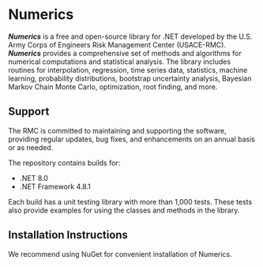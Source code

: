 # Numerics
***Numerics*** is a free and open-source library for .NET developed by the U.S. Army Corps of Engineers Risk Management Center (USACE-RMC). ***Numerics*** provides a comprehensive set of methods and algorithms for numerical computations and statistical analysis. The library includes routines for interpolation, regression, time series data, statistics, machine learning, probability distributions, bootstrap uncertainty analysis, Bayesian Markov Chain Monte Carlo, optimization, root finding, and more.

## Support
The RMC is committed to maintaining and supporting the software, providing regular updates, bug fixes, and enhancements on an annual basis or as needed.

The repository contains builds for:
* .NET 8.0
* .NET Framework 4.8.1

Each build has a unit testing library with more than 1,000 tests. These tests also provide examples for using the classes and methods in the library.

## Installation Instructions
We recommend using NuGet for convenient installation of Numerics.
